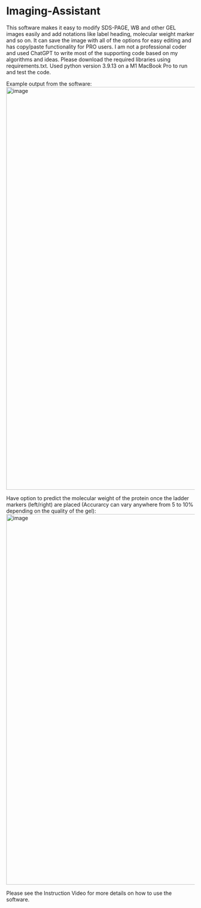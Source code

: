 # Imaging-Assistant
This software makes it easy to modify SDS-PAGE, WB and other GEL images easily and add notations like label heading, molecular weight marker and so on. It can save the image with all of the options for easy editing and has copy/paste functionality for PRO users. I am not a professional coder and used ChatGPT to write most of the supporting code based on my algorithms and ideas. Please download the required libraries using requirements.txt. Used python version 3.9.13 on a M1 MacBook Pro to run and test the code.

Example output from the software:
<img width="1076" alt="image" src="https://github.com/user-attachments/assets/c9b27554-d889-4dc3-b19a-71c1c02ce7d4" />



Have option to predict the molecular weight of the protein once the ladder markers (left/right) are placed (Accurarcy can vary anywhere from 5 to 10% depending on the quality of the gel):
<img width="990" alt="image" src="https://github.com/user-attachments/assets/fa752c32-b6f9-4958-b94f-19de955fbfb6" />



Please see the Instruction Video for more details on how to use the software.
